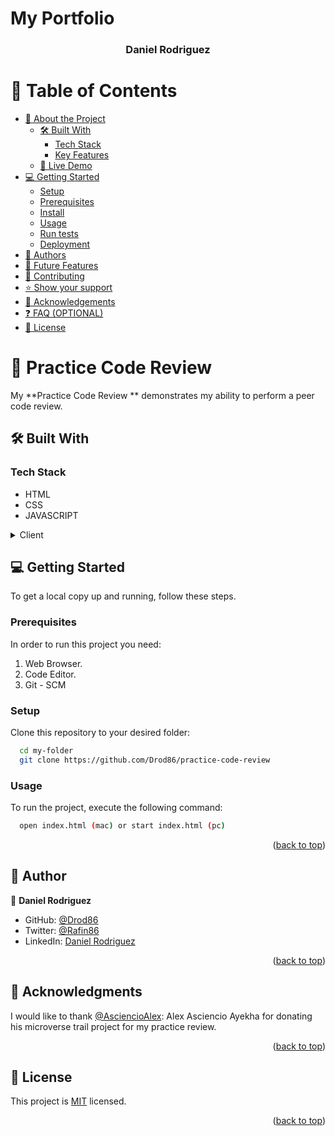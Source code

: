# My Portfolio<a name="readme-top"></a>

<div align="center">

  <h3><b>Daniel Rodriguez </b></h3>

</div>

# 📗 Table of Contents

- [📖 About the Project](#about-project)
  - [🛠 Built With](#built-with)
    - [Tech Stack](#tech-stack)
    - [Key Features](#key-features)
  - [🚀 Live Demo](#live-demo)
- [💻 Getting Started](#getting-started)
  - [Setup](#setup)
  - [Prerequisites](#prerequisites)
  - [Install](#install)
  - [Usage](#usage)
  - [Run tests](#run-tests)
  - [Deployment](#deployment)
- [👥 Authors](#authors)
- [🔭 Future Features](#future-features)
- [🤝 Contributing](#contributing)
- [⭐️ Show your support](#support)
- [🙏 Acknowledgements](#acknowledgements)
- [❓ FAQ (OPTIONAL)](#faq)
- [📝 License](#license)

# 📖 Practice Code Review <a name="about-project"></a>

My **Practice Code Review ** demonstrates my ability to perform a peer code review.

## 🛠 Built With <a name="built-with"></a>

### Tech Stack <a name="tech-stack"></a>

- HTML
- CSS
- JAVASCRIPT

<details>
  <summary>Client</summary>
  <ul>
    <li><a href="https://www.w3.org/html/">HTML</a></li>
    <li><a href="https://www.w3.org/Style/CSS/">CSS</a></li>
    <li><a href="https://www.ecma-international.org/publications-and-standards/standards/ecma-262/"></a></li>
  </ul>
</details>

## 💻 Getting Started <a name="getting-started"></a>

To get a local copy up and running, follow these steps.

### Prerequisites

In order to run this project you need:

1. Web Browser.
2. Code Editor.
3. Git - SCM

### Setup

Clone this repository to your desired folder:

```sh
  cd my-folder
  git clone https://github.com/Drod86/practice-code-review
```

### Usage

To run the project, execute the following command:

```sh
  open index.html (mac) or start index.html (pc)
```

<p align="right">(<a href="#readme-top">back to top</a>)</p>

## 👥 Author <a name="authors"></a>

👤 **Daniel Rodriguez**

- GitHub: [@Drod86](https://github.com/Drod86/)
- Twitter: [@Rafin86](https://twitter.com/Rafin86)
- LinkedIn: [Daniel Rodriguez](https://www.linkedin.com/in/daniel-rodriguez-drod86/)

<p align="right">(<a href="#readme-top">back to top</a>)</p>

## 🙏 Acknowledgments <a name="acknowledgements"></a>

I would like to thank [@AsciencioAlex](https://github.com/AsciencioAlex): Alex Asciencio Ayekha for donating his microverse trail project for my practice review.

<p align="right">(<a href="#readme-top">back to top</a>)</p>

## 📝 License <a name="license"></a>

This project is [MIT](./LICENSE) licensed.

<p align="right">(<a href="#readme-top">back to top</a>)</p>
